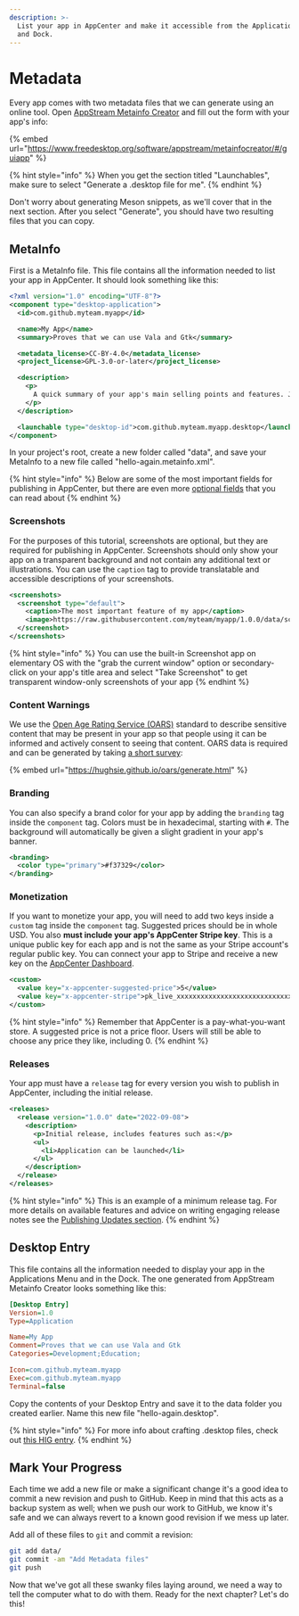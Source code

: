 ```yaml
---
description: >-
  List your app in AppCenter and make it accessible from the Applications menu
  and Dock.
---
```


# Metadata

Every app comes with two metadata files that we can generate using an online tool. Open [AppStream Metainfo Creator](https://www.freedesktop.org/software/appstream/metainfocreator/#/guiapp) and fill out the form with your app's info:

{% embed url="https://www.freedesktop.org/software/appstream/metainfocreator/#/guiapp" %}

{% hint style="info" %}
When you get the section titled "Launchables", make sure to select "Generate a .desktop file for me".
{% endhint %}

Don't worry about generating Meson snippets, as we'll cover that in the next section. After you select "Generate", you should have two resulting files that you can copy.

## MetaInfo

First is a MetaInfo file. This file contains all the information needed to list your app in AppCenter. It should look something like this:

```xml
<?xml version="1.0" encoding="UTF-8"?>
<component type="desktop-application">
  <id>com.github.myteam.myapp</id>

  <name>My App</name>
  <summary>Proves that we can use Vala and Gtk</summary>

  <metadata_license>CC-BY-4.0</metadata_license>
  <project_license>GPL-3.0-or-later</project_license>

  <description>
    <p>
      A quick summary of your app's main selling points and features. Just a couple sentences per paragraph is best
    </p>
  </description>

  <launchable type="desktop-id">com.github.myteam.myapp.desktop</launchable>
</component>
```

In your project's root, create a new folder called "data", and save your MetaInfo to a new file called "hello-again.metainfo.xml".

{% hint style="info" %}
Below are some of the most important fields for publishing in AppCenter, but there are even more [optional fields](https://www.freedesktop.org/software/appstream/docs/chap-Metadata.html) that you can read about
{% endhint %}

### Screenshots

For the purposes of this tutorial, screenshots are optional, but they are required for publishing in AppCenter. Screenshots should only show your app on a transparent background and not contain any additional text or illustrations. You can use the `caption` tag to provide translatable and accessible descriptions of your screenshots.

```xml
<screenshots>
  <screenshot type="default">
    <caption>The most important feature of my app</caption>
    <image>https://raw.githubusercontent.com/myteam/myapp/1.0.0/data/screenshot.png</image>
  </screenshot>
</screenshots>
```

{% hint style="info" %}
You can use the built-in Screenshot app on elementary OS with the "grab the current window" option or secondary-click on your app's title area and select "Take Screenshot" to get transparent window-only screenshots of your app
{% endhint %}

### Content Warnings

We use the [Open Age Rating Service (OARS)](https://hughsie.github.io/oars/) standard to describe sensitive content that may be present in your app so that people using it can be informed and actively consent to seeing that content. OARS data is required and can be generated by taking [a short survey](https://hughsie.github.io/oars/generate.html):

{% embed url="https://hughsie.github.io/oars/generate.html" %}

### Branding

You can also specify a brand color for your app by adding the `branding` tag inside the `component` tag. Colors must be in hexadecimal, starting with `#`. The background will automatically be given a slight gradient in your app's banner.

```xml
<branding>
  <color type="primary">#f37329</color>
</branding>
```

### Monetization

If you want to monetize your app, you will need to add two keys inside a `custom` tag inside the `component` tag. Suggested prices should be in whole USD. You also **must include your app's AppCenter Stripe key**. This is a unique public key for each app and is not the same as your Stripe account's regular public key. You can connect your app to Stripe and receive a new key on the [AppCenter Dashboard](https://developer.elementary.io/).

```xml
<custom>
  <value key="x-appcenter-suggested-price">5</value>
  <value key="x-appcenter-stripe">pk_live_xxxxxxxxxxxxxxxxxxxxxxxxxxxxxxxxxxx</value>
</custom>
```

{% hint style="info" %}
Remember that AppCenter is a pay-what-you-want store. A suggested price is not a price floor. Users will still be able to choose any price they like, including 0.
{% endhint %}

### Releases

Your app must have a `release` tag for every version you wish to publish in AppCenter, including the initial release.

```xml
<releases>
  <release version="1.0.0" date="2022-09-08">
    <description>
      <p>Initial release, includes features such as:</p>
      <ul>
        <li>Application can be launched</li>
      </ul>
    </description>
  </release>
</releases>
```

{% hint style="info" %}
This is an example of a minimum release tag. For more details on available features and advice on writing engaging release notes see the [Publishing Updates section](../../appcenter/publishing-updates.md).
{% endhint %}

## Desktop Entry

This file contains all the information needed to display your app in the Applications Menu and in the Dock. The one generated from AppStream Metainfo Creator looks something like this:

```ini
[Desktop Entry]
Version=1.0
Type=Application

Name=My App
Comment=Proves that we can use Vala and Gtk
Categories=Development;Education;

Icon=com.github.myteam.myapp
Exec=com.github.myteam.myapp
Terminal=false
```

Copy the contents of your Desktop Entry and save it to the data folder you created earlier. Name this new file "hello-again.desktop".

{% hint style="info" %}
For more info about crafting .desktop files, check out [this HIG entry](https://docs.elementary.io/hig/desktop-integration/app-launcher).
{% endhint %}

## Mark Your Progress

Each time we add a new file or make a significant change it's a good idea to commit a new revision and push to GitHub. Keep in mind that this acts as a backup system as well; when we push our work to GitHub, we know it's safe and we can always revert to a known good revision if we mess up later.

Add all of these files to `git` and commit a revision:

```bash
git add data/
git commit -am "Add Metadata files"
git push
```

Now that we've got all these swanky files laying around, we need a way to tell the computer what to do with them. Ready for the next chapter? Let's do this!
